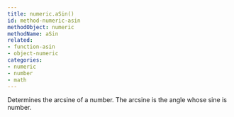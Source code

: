 ```yaml
---
title: numeric.aSin()
id: method-numeric-asin
methodObject: numeric
methodName: aSin
related:
- function-asin
- object-numeric
categories:
- numeric
- number
- math
---
```


Determines the arcsine of a number. The arcsine is the angle
whose sine is number.
